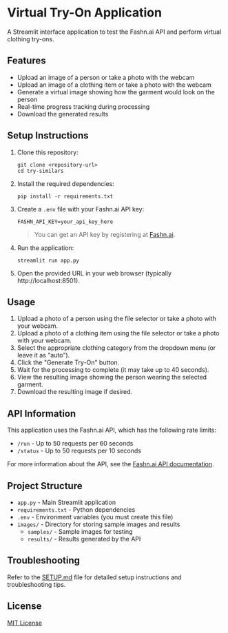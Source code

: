# Virtual Try-On Application

A Streamlit interface application to test the Fashn.ai API and perform virtual clothing try-ons.

## Features

- Upload an image of a person or take a photo with the webcam
- Upload an image of a clothing item or take a photo with the webcam
- Generate a virtual image showing how the garment would look on the person
- Real-time progress tracking during processing
- Download the generated results

## Setup Instructions

1. Clone this repository:
   ```
   git clone <repository-url>
   cd try-similars
   ```

2. Install the required dependencies:
   ```
   pip install -r requirements.txt
   ```

3. Create a `.env` file with your Fashn.ai API key:
   ```
   FASHN_API_KEY=your_api_key_here
   ```

   > You can get an API key by registering at [Fashn.ai](https://fashn.ai/).

4. Run the application:
   ```
   streamlit run app.py
   ```

5. Open the provided URL in your web browser (typically http://localhost:8501).

## Usage

1. Upload a photo of a person using the file selector or take a photo with your webcam.
2. Upload a photo of a clothing item using the file selector or take a photo with your webcam.
3. Select the appropriate clothing category from the dropdown menu (or leave it as "auto").
4. Click the "Generate Try-On" button.
5. Wait for the processing to complete (it may take up to 40 seconds).
6. View the resulting image showing the person wearing the selected garment.
7. Download the resulting image if desired.

## API Information

This application uses the Fashn.ai API, which has the following rate limits:
- `/run` - Up to 50 requests per 60 seconds
- `/status` - Up to 50 requests per 10 seconds

For more information about the API, see the [Fashn.ai API documentation](https://docs.fashn.ai/fashn-api/endpoints).

## Project Structure

- `app.py` - Main Streamlit application
- `requirements.txt` - Python dependencies
- `.env` - Environment variables (you must create this file)
- `images/` - Directory for storing sample images and results
  - `samples/` - Sample images for testing
  - `results/` - Results generated by the API

## Troubleshooting

Refer to the [SETUP.md](SETUP.md) file for detailed setup instructions and troubleshooting tips.

## License

[MIT License](LICENSE)
